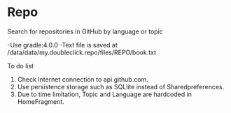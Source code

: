 # Repo
Search for repositories in GitHub by language or topic

-Use gradle:4.0.0
-Text file is saved at /data/data/my.doubleclick.repo/files/REPO/book.txt


To do list
1) Check Internet connection to api.github.com.
2) Use persistence storage such as SQLlite instead of Sharedpreferences.
3) Due to time limitation, Topic and Language are hardcoded in HomeFragment.
